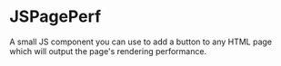 JSPagePerf
==========

A small JS component you can use to add a button to any HTML page which will output the page's rendering performance. 